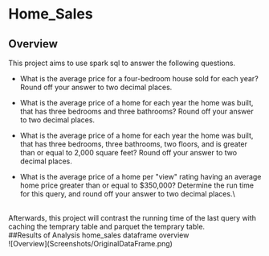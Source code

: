 # Home_Sales
## Overview
This project aims to use spark sql to answer the following questions.
* What is the average price for a four-bedroom house sold for each year? Round off your answer to two decimal places.

* What is the average price of a home for each year the home was built, that has three bedrooms and three bathrooms? Round off your answer to two decimal places.

* What is the average price of a home for each year the home was built, that has three bedrooms, three bathrooms, two floors, and is greater than or equal to 2,000 square feet? Round off your answer to two decimal places.

* What is the average price of a home per "view" rating having an average home price greater than or equal to $350,000? Determine the run time for this query, and round off your answer to two decimal places.\
<br>
Afterwards, this project will contrast the running time of the last query with caching the temprary table and parquet the temprary table.
<br>
##Results of Analysis
home_sales dataframe overview
<br>
![Overview](Screenshots/OriginalDataFrame.png)
